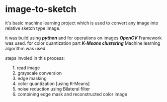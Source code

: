 <h1> image-to-sketch </h1>
<p>it's basic machine learning project which is used to convert any image into relative sketch type image.</p>
<p>it was build using <i><b>python</b></i> and for operations on images <i><b>OpenCV</b></i> Framework was used. for color quantization part <i><b>K-Means clustering</b></i> Machine learning algorithm was used</p>
<p>steps involed in this process:</p>
<ul>
  1. read image<br>
  2. grayscale conversion<br>
  3. edge masking<br> 
  4. color quantization [using K-Means]<br>
  5. noise reduction using Bilateral filter<br> 
  6. combining edge mask and reconstructed color image<br>
</ul>
